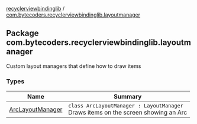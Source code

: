 [recyclerviewbindinglib](../index.md) / [com.bytecoders.recyclerviewbindinglib.layoutmanager](./index.md)

## Package com.bytecoders.recyclerviewbindinglib.layoutmanager

Custom layout managers that define how to draw items

### Types

| Name | Summary |
|---|---|
| [ArcLayoutManager](-arc-layout-manager/index.md) | `class ArcLayoutManager : LayoutManager`<br>Draws items on the screen showing an Arc |

